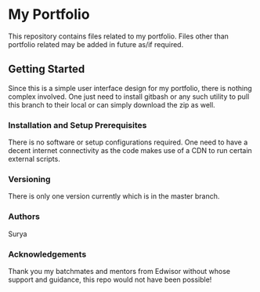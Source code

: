 # My Portfolio
This repository contains files related to my portfolio. Files other than portfolio related may be added in future as/if required.

## Getting Started
Since this is a simple user interface design for my portfolio, there is nothing complex involved. One just need to install gitbash 
or any such utility to pull this branch to their local or can simply download the zip as well.

### Installation and Setup Prerequisites
There is no software or setup configurations required. One need to have a decent internet connectivity as the code makes use of a CDN to run 
certain external scripts.

### Versioning
There is only one version currently which is in the master branch.

### Authors
Surya

### Acknowledgements

Thank you my batchmates and mentors from Edwisor without whose support and guidance, this repo would not have been possible!

